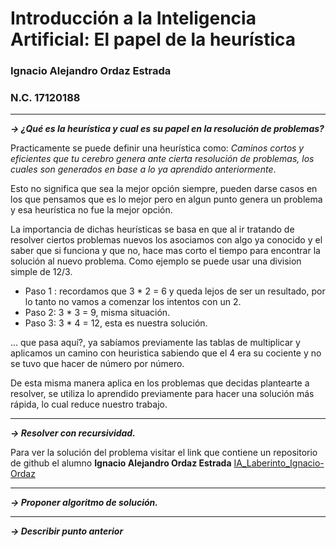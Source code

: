 # Introducción a la Inteligencia Artificial: El papel de la heurística

### Ignacio Alejandro Ordaz Estrada 
### N.C. 17120188
---

***-> ¿Qué es la heurística y cual es su papel en la resolución de problemas?***

Practicamente se puede definir una heurística como:
*Caminos cortos y eficientes que tu cerebro genera ante cierta resolución de problemas, los cuales son generados en base a lo ya aprendido anteriormente*.

Esto no significa que sea la mejor opción siempre, pueden darse casos en los que pensamos que es lo mejor pero en algun punto genera un problema y esa heurística no fue la mejor opción.

La importancia de dichas heurísticas se basa en que al ir tratando de resolver ciertos problemas nuevos los asociamos con algo ya conocido y el saber que si funciona y que no, hace mas corto el tiempo para encontrar la solución al nuevo problema. Como ejemplo se puede usar una division simple de 12/3.
- Paso 1 : recordamos que 3 * 2 = 6 y queda lejos de ser un resultado, por lo tanto no vamos a comenzar los intentos con un 2.
- Paso 2: 3 * 3 = 9, misma situación.
- Paso 3: 3 * 4 = 12, esta es nuestra solución.

... que pasa aquí?, ya sabíamos previamente las tablas de multiplicar y aplicamos un camino con heuristica sabiendo que el 4 era su cociente y no se tuvo que hacer de número por número.

De esta misma manera aplica en los problemas que decidas plantearte a resolver, se utiliza lo aprendido previamente para hacer una solución más rápida, lo cual reduce nuestro trabajo.


---
***-> Resolver con recursividad.***

Para ver la solución del problema visitar el link que contiene un repositorio de github el alumno **Ignacio Alejandro Ordaz Estrada**
[IA_Laberinto_Ignacio-Ordaz](https://github.com/IngOrdaz/IA_Laberinto_Ignacio-Ordaz "Repositorio en GitHub")

---
***-> Proponer algoritmo de solución.***


---
***-> Describir punto anterior***